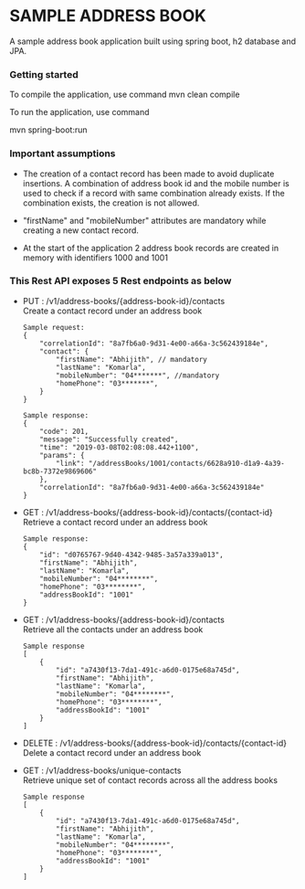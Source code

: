 # SAMPLE ADDRESS BOOK

A sample address book application built using spring boot, h2 database and JPA.

### Getting started

To compile the application, use command
mvn clean compile

To run the application, use command

mvn spring-boot:run

### Important assumptions
* The creation of a contact record has been made to avoid duplicate insertions. A combination of address book id and 
the mobile number is used to check if a record with same combination already exists. If the combination exists, the 
creation is not allowed. 

* "firstName" and "mobileNumber" attributes are mandatory while creating a new contact record.

* At the start of the application 2 address book records are created in memory with identifiers 1000 and 1001 

### This Rest API exposes 5 Rest endpoints as below

* PUT : /v1/address-books/{address-book-id}/contacts  
    Create a contact record under an address book
    ```
    Sample request: 
    {
        "correlationId": "8a7fb6a0-9d31-4e00-a66a-3c562439184e",
        "contact": {
            "firstName": "Abhijith", // mandatory
            "lastName": "Komarla",
            "mobileNumber": "04*******", //mandatory
            "homePhone": "03*******", 
        }
    }
    ```

    ```
    Sample response: 
    {
        "code": 201,
        "message": "Successfully created",
        "time": "2019-03-08T02:08:08.442+1100",
        "params": {
            "link": "/addressBooks/1001/contacts/6628a910-d1a9-4a39-bc8b-7372e9869606"
        },
        "correlationId": "8a7fb6a0-9d31-4e00-a66a-3c562439184e"
    }
    ```

* GET : /v1/address-books/{address-book-id}/contacts/{contact-id}  
    Retrieve a contact record under an address book 
    ```
    Sample response: 
    {
        "id": "d0765767-9d40-4342-9485-3a57a339a013",
        "firstName": "Abhijith",
        "lastName": "Komarla",
        "mobileNumber": "04********",
        "homePhone": "03********",
        "addressBookId": "1001"
    }
    ```
 
* GET : /v1/address-books/{address-book-id}/contacts  
    Retrieve all the contacts under an address book
    ```
    Sample response
    [
        {
            "id": "a7430f13-7da1-491c-a6d0-0175e68a745d",
            "firstName": "Abhijith",
            "lastName": "Komarla",
            "mobileNumber": "04********",
            "homePhone": "03********",
            "addressBookId": "1001"
        }
    ]
    ```

* DELETE : /v1/address-books/{address-book-id}/contacts/{contact-id}  
    Delete a contact record under an address book

* GET :  /v1/address-books/unique-contacts  
    Retrieve unique set of contact records across all the address books
    ```
    Sample response
    [
        {
            "id": "a7430f13-7da1-491c-a6d0-0175e68a745d",
            "firstName": "Abhijith",
            "lastName": "Komarla",
            "mobileNumber": "04********",
            "homePhone": "03********",
            "addressBookId": "1001"
        }
    ]
    ```

